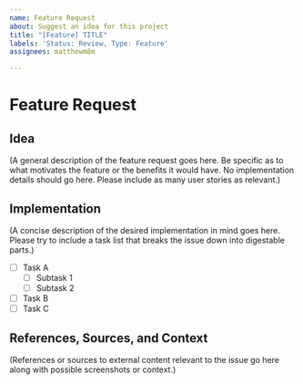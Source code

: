 ```yaml
---
name: Feature Request
about: Suggest an idea for this project
title: "[Feature] TITLE"
labels: 'Status: Review, Type: Feature'
assignees: matthewm8m

---
```


# Feature Request
## Idea
(A general description of the feature request goes here. Be specific as to what motivates the feature or the benefits it would have. No implementation details should go here. Please include as many user stories as relevant.)

## Implementation
(A concise description of the desired implementation in mind goes here. Please try to include a task list that breaks the issue down into digestable parts.)

- [ ] Task A
  - [ ] Subtask 1
  - [ ] Subtask 2
- [ ] Task B
- [ ] Task C

## References, Sources, and Context
(References or sources to external content relevant to the issue go here along with possible screenshots or context.)
